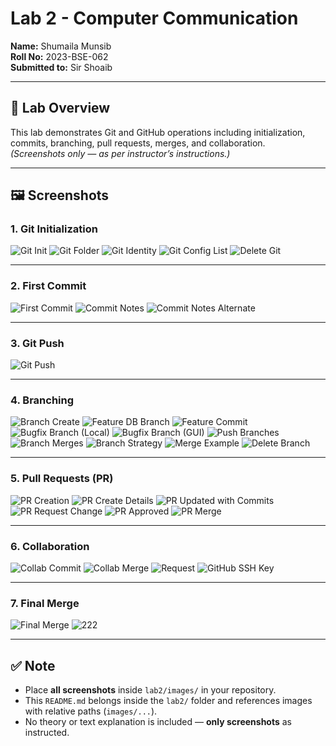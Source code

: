 # Lab 2 - Computer Communication

**Name:** Shumaila Munsib  
**Roll No:** 2023-BSE-062  
**Submitted to:** Sir Shoaib  

---

## 🧠 Lab Overview
This lab demonstrates Git and GitHub operations including initialization, commits, branching, pull requests, merges, and collaboration.  
*(Screenshots only — as per instructor’s instructions.)*

---

## 🖼️ Screenshots

### 1. Git Initialization
![Git Init](images/git_init.png)
![Git Folder](images/git_folder.png)
![Git Identity](images/git-identity.png)
![Git Config List](images/git-config-list.png)
![Delete Git](images/delete-git.png)

---

### 2. First Commit
![First Commit](images/first_commit.png)
![Commit Notes](images/commit_notes.png)
![Commit Notes Alternate](images/commit-notes.png)

---

### 3. Git Push
![Git Push](images/git_push.png)

---

### 4. Branching
![Branch Create](images/branch_create.png)
![Feature DB Branch](images/feature_db_branch.png)
![Feature Commit](images/feature_commit.png)
![Bugfix Branch (Local)](images/bugfix_branch_local.png)
![Bugfix Branch (GUI)](images/bugfix_branch_gui.png)
![Push Branches](images/push_branches.png)
![Branch Merges](images/branch_merges.png)
![Branch Strategy](images/branch_strategy.png)
![Merge Example](images/merge.png)
![Delete Branch](images/delete_branch.png)

---

### 5. Pull Requests (PR)
![PR Creation](images/pr_creation.png)
![PR Create Details](images/pr_create_details.png)
![PR Updated with Commits](images/pr_updated_with_commits.png)
![PR Request Change](images/pr_request_change.png)
![PR Approved](images/pr_approved.png)
![PR Merge](images/pr_merge.png)

---

### 6. Collaboration
![Collab Commit](images/collab_commit.png)
![Collab Merge](images/collab_merge.png)
![Request](images/request.png)
![GitHub SSH Key](images/github-sshkey.png)

---

### 7. Final Merge
![Final Merge](images/final_merge.png)
![222](images/222.png)

---

## ✅ Note
- Place **all screenshots** inside `lab2/images/` in your repository.  
- This `README.md` belongs inside the `lab2/` folder and references images with relative paths (`images/...`).  
- No theory or text explanation is included — **only screenshots** as instructed.

